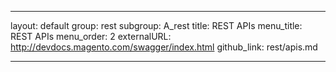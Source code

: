 
---
layout: default
group: rest
subgroup: A_rest
title: REST APIs
menu_title: REST APIs
menu_order: 2
externalURL: http://devdocs.magento.com/swagger/index.html
github_link: rest/apis.md

---
